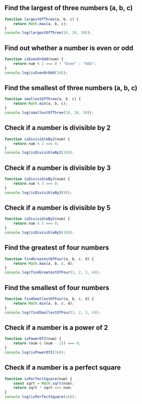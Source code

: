 
## Find the largest of three numbers (a, b, c)

```js
function largestOfThree(a, b, c) {
    return Math.max(a, b, c);
}
console.log(largestOfThree(10, 20, 30));
```

## Find out whether a number is even or odd

```js
function isEvenOrOdd(num) {
    return num % 2 === 0 ? "Even" : "Odd";
}
console.log(isEvenOrOdd(10));
```

## Find the smallest of three numbers (a, b, c)

```js
function smallestOfThree(a, b, c) {
    return Math.min(a, b, c);
}
console.log(smallestOfThree(10, 20, 30));
```

## Check if a number is divisible by 2

```js
function isDivisibleBy2(num) {
    return num % 2 === 0;
}
console.log(isDivisibleBy2(10));
```

## Check if a number is divisible by 3

```js
function isDivisibleBy3(num) {
    return num % 3 === 0;
}
console.log(isDivisibleBy3(9));
```

## Check if a number is divisible by 5

```js
function isDivisibleBy5(num) {
    return num % 5 === 0;
}
console.log(isDivisibleBy5(10));
```

## Find the greatest of four numbers

```js
function findGreatestOfFour(a, b, c, d) {
    return Math.max(a, b, c, d);
}
console.log(findGreatestOfFour(1, 2, 3, 4));
```

## Find the smallest of four numbers

```js
function findSmallestOfFour(a, b, c, d) {
    return Math.min(a, b, c, d);
}
console.log(findSmallestOfFour(1, 2, 3, 4));
```

## Check if a number is a power of 2

```js
function isPowerOf2(num) {
    return (num & (num - 1)) === 0;
}
console.log(isPowerOf2(16));
```

## Check if a number is a perfect square

```js
function isPerfectSquare(num) {
    const sqrt = Math.sqrt(num);
    return sqrt * sqrt === num;
}
console.log(isPerfectSquare(16));
```

